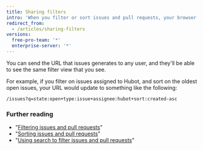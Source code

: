 ```yaml
---
title: Sharing filters
intro: 'When you filter or sort issues and pull requests, your browser''s URL is automatically updated to match the new view.'
redirect_from:
  - /articles/sharing-filters
versions:
  free-pro-team: '*'
  enterprise-server: '*'
---
```

You can send the URL that issues generates to any user, and they'll be able to see the same filter view that you see.

For example, if you filter on issues assigned to Hubot, and sort on the oldest open issues, your URL would update to something like the following:

```
/issues?q=state:open+type:issue+assignee:hubot+sort:created-asc
```

### Further reading

* "[Filtering issues and pull requests](/articles/filtering-issues-and-pull-requests)"
* "[Sorting issues and pull requests](/articles/sorting-issues-and-pull-requests)"
* "[Using search to filter issues and pull requests](/articles/using-search-to-filter-issues-and-pull-requests)"
